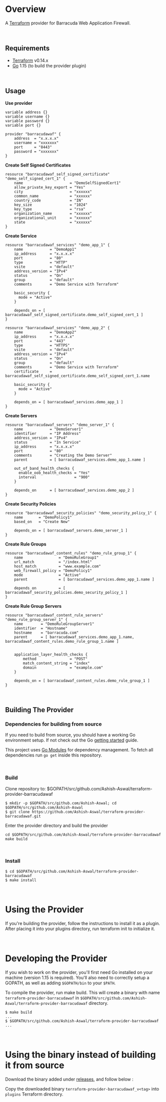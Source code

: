 # Overview #

A [Terraform](terraform.io) provider for Barracuda Web Application Firewall.

&nbsp;
## Requirements ##
-	[Terraform](https://www.terraform.io/downloads.html) v0.14.x
-	[Go](https://golang.org/doc/install) 1.15 (to build the provider plugin)

&nbsp;
## Usage ##

**Use provider**
```hcl
variable address {}
variable username {}
variable password {}
variable port {}

provider "barracudawaf" {
    address  = "x.x.x.x"
    username = "xxxxxxx"
    port     = "8443"
    password = "xxxxxxx"
}

```
**Create Self Signed Certificates**
```hcl
resource "barracudawaf_self_signed_certificate" "demo_self_signed_cert_1" {
    name                     = "DemoSelfSignedCert1"
    allow_private_key_export = "Yes"
    city                     = "xxxxxx"
    common_name              = "xxxxxx"
    country_code             = "IN"
    key_size                 = "1024"
    key_type                 = "rsa"
    organization_name        = "xxxxxx"
    organizational_unit      = "xxxxxx"
    state                    = "xxxxxx"
}
```

**Create Service**
```hcl
resource "barracudawaf_services" "demo_app_1" {
    name            = "DemoApp1"
    ip_address      = "x.x.x.x"
    port            = "80"
    type            = "HTTP"
    vsite           = "default"
    address_version = "IPv4"
    status          = "On"
    group           = "default"
    comments        = "Demo Service with Terraform"

    basic_security {
      mode = "Active"
    }
    
    depends_on = [ barracudawaf_self_signed_certificate.demo_self_signed_cert_1 ]
}

resource "barracudawaf_services" "demo_app_2" {
    name            = "DemoApp2"
    ip_address      = "x.x.x.x"
    port            = "443"
    type            = "HTTPS"
    vsite           = "default"
    address_version = "IPv4"
    status          = "On"
    group           = "default"
    comments        = "Demo Service with Terraform"
    certificate     = barracudawaf_self_signed_certificate.demo_self_signed_cert_1.name

    basic_security {
      mode = "Active"
    }

    depends_on = [ barracudawaf_services.demo_app_1 ]
}
```
**Create Servers**
```hcl
resource "barracudawaf_servers" "demo_server_1" {
    name            = "DemoServer1"
    identifier      = "IP Address"
    address_version = "IPv4"
    status          = "In Service"
    ip_address      = "x.x.x.x"
    port            = "80"
    comments        = "Creating the Demo Server"
    parent          = [ barracudawaf_services.demo_app_1.name ]
    
    out_of_band_health_checks {
      enable_oob_health_checks = "Yes"
      interval                 = "900"
    }

    depends_on      = [ barracudawaf_services.demo_app_2 ]
}
```
**Create Security Policies**
```hcl
resource "barracudawaf_security_policies" "demo_security_policy_1" {
    name       = "DemoPolicy1"
    based_on   = "Create New"
    
    depends_on = [ barracudawaf_servers.demo_server_1 ]
}
```
**Create Rule Groups**
```hcl
resource "barracudawaf_content_rules" "demo_rule_group_1" {
    name                = "DemoRuleGroup1"
    url_match           = "/index.html"
    host_match          = "www.example.com"
    web_firewall_policy = "DemoPolicy1"
    mode                = "Active"
    parent              = [ barracudawaf_services.demo_app_1.name ]
    
    depends_on          = [ barracudawaf_security_policies.demo_security_policy_1 ]
}
```
**Create Rule Group Servers**
```hcl
resource "barracudawaf_content_rule_servers" "demo_rule_group_server_1" {
    name        = "DemoRuleGroupServer1"
    identifier  = "Hostname"
    hostname    = "barracuda.com"
    parent      = [ barracudawaf_services.demo_app_1.name, barracudawaf_content_rules.demo_rule_group_1.name ]
    

    application_layer_health_checks {
        method               = "POST"
        match_content_string = "index"
        domain               = "example.com"
    }

    depends_on = [ barracudawaf_content_rules.demo_rule_group_1 ]
}
```

&nbsp;&nbsp;
## Building The Provider ##

### Dependencies for building from source ###
If you need to build from source, you should have a working Go environment setup.  If not check out the Go [getting started](http://golang.org/doc/install) guide.

This project uses [Go Modules](https://github.com/golang/go/wiki/Modules) for dependency management.  To fetch all dependencies run `go get` inside this repository.

&nbsp;&nbsp;
### Build ###

Clone repository to: $GOPATH/src/github.com/Ashish-Aswal/terraform-provider-barracudawaf
```shell
$ mkdir -p $GOPATH/src/github.com/Ashish-Aswal; cd $GOPATH/src/github.com/Ashish-Aswal
$ git clone https://github.com/Ashish-Aswal/terraform-provider-barracudawaf.git
```

Enter the provider directory and build the provider
```shell
cd $GOPATH/src/github.com/Ashish-Aswal/terraform-provider-barracudawaf
make build
```

&nbsp;&nbsp;
### Install ###

```shell
$ cd $GOPATH/src/github.com/Ashish-Aswal/terraform-provider-barracudawaf
$ make install

```

&nbsp;&nbsp;
# Using the Provider

If you're building the provider, follow the instructions to install it as a plugin. After placing it into your plugins directory, run terraform init to initialize it.

&nbsp;&nbsp;
# Developing the Provider

If you wish to work on the provider, you'll first need Go installed on your machine (version 1.15 is required). You'll also need to correctly setup a GOPATH, as well as adding `$GOPATH/bin` to your `$PATH`.

To compile the provider, run make build. This will create a binary with name `terraform-provider-barracudawaf` in `$GOPATH/src/github.com/Ashish-Aswal/terraform-provider-barracudawaf` directory.

```shell
$ make build
...
$ $GOPATH/src/github.com/Ashish-Aswal/terraform-provider-barracudawaf
...

```

&nbsp;
# Using the binary instead of building it from source #

Download the binary added under [releases](https://github.com/Ashish-Aswal/terraform-provider-barracudawaf/releases), and follow below :

Copy the downloaded binary `terraform-provider-barracudawaf_v<tag>` into `plugins` Terraform directory.

